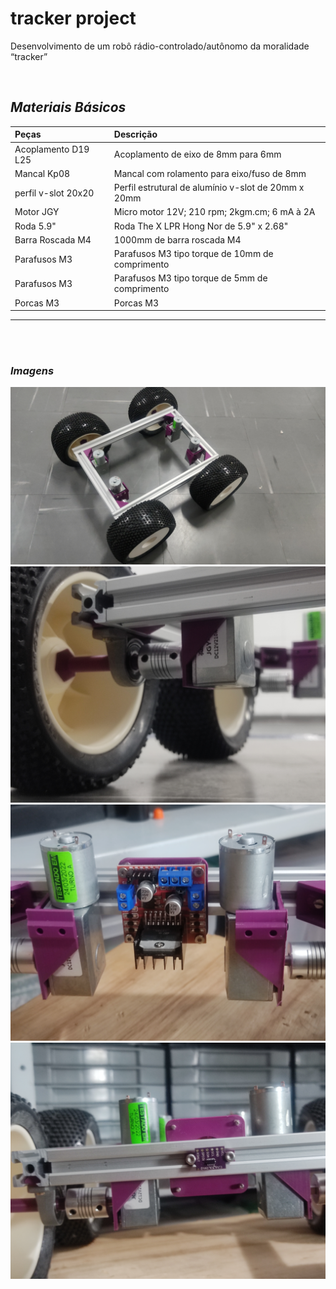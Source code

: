 # tracker project
Desenvolvimento de um robô rádio-controlado/autônomo da moralidade “tracker”


<br>


## *Materiais Básicos*

Peças			| Descrição
:---------------------- | :-------------------------------------
Acoplamento D19 L25     | Acoplamento de eixo de 8mm para 6mm
Mancal Kp08             | Mancal com rolamento para eixo/fuso de 8mm
perfil v-slot 20x20     | Perfil estrutural de alumínio v-slot de 20mm x 20mm
Motor JGY               | Micro motor 12V; 210 rpm; 2kgm.cm; 6 mA à 2A
Roda  5.9"              | Roda  The X LPR Hong Nor de 5.9" x 2.68"
Barra Roscada M4        | 1000mm de barra roscada M4
Parafusos M3            | Parafusos M3 tipo torque de 10mm de comprimento 
Parafusos M3            | Parafusos M3 tipo torque de 5mm de comprimento
Porcas M3               | Porcas M3

<hr><br><br>

### *Imagens*

![tracker vista superior](./img/IMG-20220526-WA0026.jpeg)
![tracker vista da roda e acoplamento](./img/IMG_20220526_191718.jpg)
![tracker vista vista do driver/ponte-H fixado](./img/IMG_20220529_171038.jpg)
![tracker vista vista do sensor de distância fixado](./img/IMG_20220529_171410.jpg)